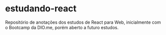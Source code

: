 # estudando-react
Repositório de anotações dos estudos de React para Web, inicialmente com o Bootcamp da DIO.me, porém aberto a futuro estudos.
